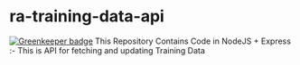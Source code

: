 # ra-training-data-api

[![Greenkeeper badge](https://badges.greenkeeper.io/deependerch/ra-training-data-api.svg)](https://greenkeeper.io/)
This Repository Contains Code in NodeJS + Express :- This is API for fetching and updating Training Data
